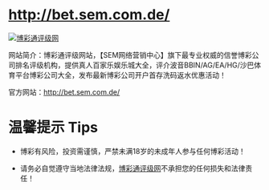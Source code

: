 <http://bet.sem.com.de/>
========================

[![博彩通评级网](http://bet.sem.com.de/LOGO.png)](http://bet.sem.com.de/)

网站简介：博彩通评级网站，【SEM网络营销中心】旗下最专业权威的信誉博彩公司排名评级机构，提供真人百家乐娱乐城大全，评介波音BBIN/AG/EA/HG/沙巴体育平台博彩公司大全，发布最新博彩公司开户首存洗码返水优惠活动！

官方网站：<http://bet.sem.com.de/>

# 温馨提示 Tips

* 博彩有风险，投资需谨慎，严禁未满18岁的未成年人参与任何博彩活动！

* 请务必自觉遵守当地法律法规，[博彩通评级网](http://bet.sem.com.de/ "博彩通评级网")不承担您的任何损失和法律责任！